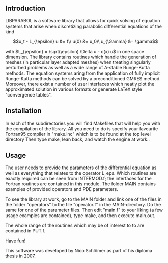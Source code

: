 ## Introduction

LIBPARABOL is a software library that allows for quick solving of equation
systems that arise when discretizing parabolic differential equations of the
kind
```math
u_t - L_{\epsilon} u &= f\\
u(0)        &= u_0\\
u_{\Gamma}  &= \gamma
```
with $`L_{\epsilon} = \sqrt(\epsilon) \Delta u - c(x) u`$ in one space dimension.
The library contains routines which handle the generation
of meshes (in particular layer adapted meshes) when treating singularly perturbed
problems as well as a wide range of A-stable Runge-Kutta methods. The
equation systems aring from the application of fully implicit Runge-Kutta
methods can be solved by a preconditioned GMRES method. Moreover, there
exist a number of user interfaces which neatly plot the approximated solution
in various formats or generate LaTeX style "convergence tables".


## Installation
In each of the subdirectories you will find Makefiles that will help you with
the compilation of the library. All you need to do is specify your favourite
Fortran95 compiler in "make.inc" which is to be found at the top level directory
Then type make, lean back, and watch the engine at work..


## Usage
The user needs to provide the parameters of the differential equation as well 
as everything that relates to the operator L_eps. Which routines are exactly
required can be seen from INTERMOD.f; the interfaces for the Fortran routines
are contained in this module.
The folder MAIN contains examples of provided operators and PDE parameters.

To see the library at work, go to the MAIN folder and link one of the files
in the folder "operators" to the file "operator.f" in the MAIN-directory. Do
the same for one of the parameter files. Then edit "main.f" to your liking
(a few usage examples are contained), type make, and then execute main.out.

The whole range of the routines which may be of interest to to are contained
in PUT.f.

Have fun!


This software was developed by Nico Schlömer as part of his diploma thesis in 2007.

